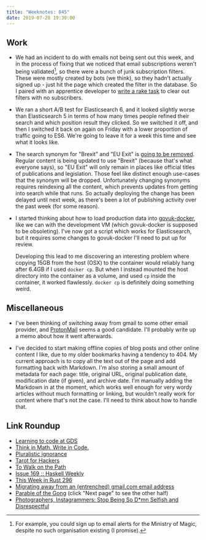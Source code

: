 ```yaml
---
title: "Weeknotes: 045"
date: 2019-07-28 19:30:00
---
```


## Work

- We had an incident to do with emails not being sent out this week,
  and in the process of fixing that we noticed that email
  subscriptions weren't being validated[^mom], so there were a bunch
  of junk subscription filters.  These were mostly created by bots (we
  think), so they hadn't actually signed up - just hit the page which
  created the filter in the database.  So I paired with an apprentice
  developer to [write a rake task][] to clear out filters with no
  subscribers.

- We ran a short A/B test for Elasticsearch 6, and it looked slightly
  worse than Elasticsearch 5 in terms of how many times people refined
  their search and which position result they clicked.  So we switched
  it off, and then I switched it back on again on Friday with a lower
  proportion of traffic going to ES6.  We're going to leave it for a
  week this time and see what it looks like.

- The search synonym for "Brexit" and "EU Exit" is [going to be
  removed][].  Regular content is being updated to use "Brexit"
  (because that's what everyone says), so "EU Exit" will only remain
  in places like official titles of publications and legislation.
  Those feel like distinct enough use-cases that the synonym will be
  dropped.  Unfortunately changing synonyms requires reindexing all
  the content, which prevents updates from getting into search while
  that runs.  So actually deploying the change has been delayed until
  next week, as there's been a lot of publishing activity over the
  past week (for some reason).

- I started thinking about how to load production data into
  [govuk-docker][], like we can with the development VM (which
  govuk-docker is supposed to be obsoleting).  I've now got a script
  which works for Elasticsearch, but it requires some changes to
  govuk-docker I'll need to put up for review.

  Developing this lead to me discovering an interesting problem where
  copying 15GB from the host (OSX) to the container would reliably
  hang after 6.4GB if I used `docker cp`.  But when I instead mounted
  the host directory into the container as a volume, and used `cp`
  inside the container, it worked flawlessly.  `docker cp` is
  definitely doing something weird.

[^mom]: For example, you could sign up to email alerts for the
    Ministry of Magic, despite no such organisation existing (I
    promise).

[write a rake task]: https://github.com/alphagov/email-alert-api/pull/912
[going to be removed]: https://github.com/alphagov/search-api/pull/1636
[govuk-docker]: https://github.com/alphagov/govuk-docker/

## Miscellaneous

- I've been thinking of switching away from gmail to some other email
  provider, and [ProtonMail][] seems a good candidate.  I'll probably
  write up a memo about how it went afterwards.

- I've decided to start making offline copies of blog posts and other
  online content I like, due to my older bookmarks having a tendency
  to 404.  My current approach is to copy all the text out of the page
  and add formatting back with Markdown.  I'm also storing a small
  amount of metadata for each page: title, original URL, original
  publication date, modification date (if given), and archive date.
  I'm manually adding the Markdown in at the moment, which works well
  enough for very wordy articles without much formatting or linking,
  but wouldn't really work for content where that's not the case.
  I'll need to think about how to handle that.

[ProtonMail]: https://protonmail.com/

## Link Roundup

- [Learning to code at GDS](https://gds.blog.gov.uk/2019/07/18/learning-to-code-at-gds/)
- [Think in Math. Write in Code.](https://justinmeiners.github.io/think-in-math/)
- [Pluralistic ignorance](https://en.wikipedia.org/wiki/Pluralistic_ignorance)
- [Tarot for Hackers](https://christine.website/blog/tarot-for-hackers-2019-07-24)
- [To Walk on the Path](https://write.as/mya249cn84nosg9r)
- [Issue 169 :: Haskell Weekly](https://haskellweekly.news/issues/169.html)
- [This Week in Rust 296](https://this-week-in-rust.org/blog/2019/07/23/this-week-in-rust-296/)
- [Migrating away from an (entrenched) gmail.com email address](https://lobste.rs/s/urxqti/migrating_away_from_entrenched_gmail_com)
- [Parable of the Gong](http://www.principiadiscordia.com/bip/8.php) (click "Next page" to see the other half)
- [Photographers, Instagrammers: Stop Being So D*mn Selfish and Disrespectful](https://petapixel.com/2019/07/22/photographers-instagrammers-stop-being-so-dmn-selfish-and-disrespectful/)
